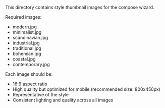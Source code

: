 This directory contains style thumbnail images for the compose wizard.

Required images:
- modern.jpg
- minimalist.jpg
- scandinavian.jpg
- industrial.jpg
- traditional.jpg
- bohemian.jpg
- coastal.jpg
- contemporary.jpg

Each image should be:
- 16:9 aspect ratio
- High quality but optimized for mobile (recommended size: 800x450px)
- Representative of the style
- Consistent lighting and quality across all images 
